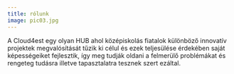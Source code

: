 ```yaml
---
title: rólunk
image: pic03.jpg
---
```


A Cloud4est egy olyan HUB ahol középiskolás fiatalok különböző innovatív projektek megvalósítását tűzik ki célul és ezek teljesülése érdekében saját képességeiket fejlesztik, így meg tudják oldani a felmerülő problémákat és rengeteg tudásra illetve tapasztalatra tesznek szert ezáltal.  

